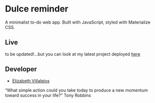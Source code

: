 # Dulce reminder

A minimalist to-do web app.
Built with JavaScript, styled with Materialize CSS.

## Live

to be updated!...but you can look at my latest project deployed [here](https://misselliev.github.io/js-library/)

## Developer

- [Elizabeth Villalejos](https://github.com/misselliev/)

“What simple action could you take today to produce a new momentum toward success in your life?” Tony Robbins
